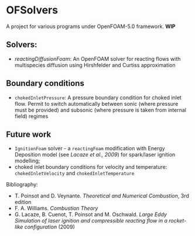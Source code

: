 # OFSolvers  
A project for various programs under OpenFOAM-5.0 framework. **WIP**

## Solvers:  
- *reactingDiffusionFoam*: An OpenFOAM solver for reacting flows with multispecies diffusion using Hirshfelder and Curtiss approximation


## Boundary conditions  
- `chokedInletPressure`: A pressure boundary condition for choked inlet flow. Permit to switch automatically between sonic (where pressure must be provided) and subsonic (where pressure is taken from internal field) regimes

## Future work

* `IgnitionFoam` solver - a `reactingFoam` modification with Energy Deposition model (see *Lacaze et al., 2009*) for spark/laser ignition modelling;
* choked inlet boundary conditions for velocity and temperature: `chokedInletVelocity` and `chokedInletTemperature`

Bibliography:  
* T. Poinsot and D. Veynante. *Theoretical and Numerical Combustion*, 3rd edition
* F. A. Williams. *Combustion Theory*
* G. Lacaze, B. Cuenot, T. Poinsot and M. Oschwald. *Large Eddy Simulation of laser ignition and compressible reacting flow in a rocket-like configuration* (2009)